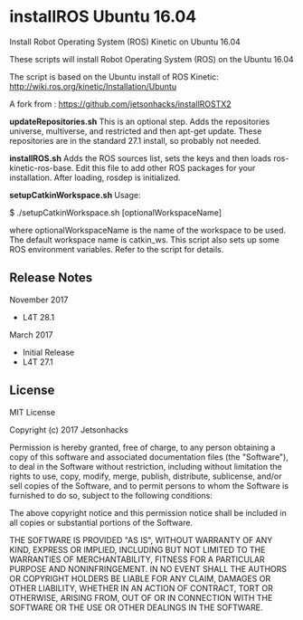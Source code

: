 # installROS Ubuntu 16.04
Install Robot Operating System (ROS) Kinetic on Ubuntu 16.04

These scripts will install Robot Operating System (ROS) on the Ubuntu 16.04

The script is based on the Ubuntu install of ROS Kinetic: http://wiki.ros.org/kinetic/Installation/Ubuntu

A fork from : https://github.com/jetsonhacks/installROSTX2

<strong>updateRepositories.sh</strong>
This is an optional step. Adds the repositories universe, multiverse, and restricted and then apt-get update. These repositories are in the standard 27.1 install, so probably not needed.

<strong>installROS.sh</strong>
Adds the ROS sources list, sets the keys and then loads ros-kinetic-ros-base. Edit this file to add other ROS packages for your installation. After loading, rosdep is initialized.

<strong>setupCatkinWorkspace.sh</strong>
Usage:

$ ./setupCatkinWorkspace.sh [optionalWorkspaceName]

where optionalWorkspaceName is the name of the workspace to be used. The default workspace name is catkin_ws. This script also sets up some ROS environment variables. Refer to the script for details.

## Release Notes
November 2017
* L4T 28.1

March 2017
* Initial Release
* L4T 27.1

## License
MIT License

Copyright (c) 2017 Jetsonhacks

Permission is hereby granted, free of charge, to any person obtaining a copy
of this software and associated documentation files (the "Software"), to deal
in the Software without restriction, including without limitation the rights
to use, copy, modify, merge, publish, distribute, sublicense, and/or sell
copies of the Software, and to permit persons to whom the Software is
furnished to do so, subject to the following conditions:

The above copyright notice and this permission notice shall be included in all
copies or substantial portions of the Software.

THE SOFTWARE IS PROVIDED "AS IS", WITHOUT WARRANTY OF ANY KIND, EXPRESS OR
IMPLIED, INCLUDING BUT NOT LIMITED TO THE WARRANTIES OF MERCHANTABILITY,
FITNESS FOR A PARTICULAR PURPOSE AND NONINFRINGEMENT. IN NO EVENT SHALL THE
AUTHORS OR COPYRIGHT HOLDERS BE LIABLE FOR ANY CLAIM, DAMAGES OR OTHER
LIABILITY, WHETHER IN AN ACTION OF CONTRACT, TORT OR OTHERWISE, ARISING FROM,
OUT OF OR IN CONNECTION WITH THE SOFTWARE OR THE USE OR OTHER DEALINGS IN THE
SOFTWARE.
 
